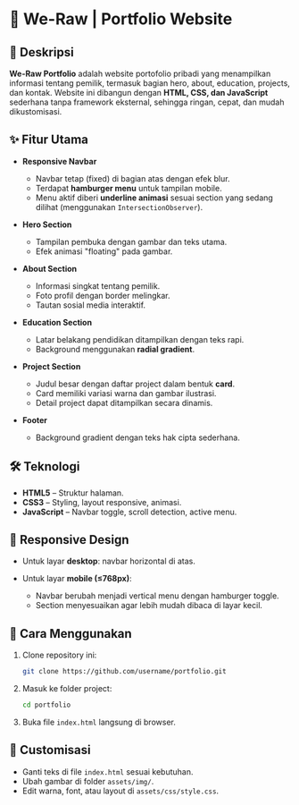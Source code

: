 # 📌 We-Raw | Portfolio Website

## 📖 Deskripsi

**We-Raw Portfolio** adalah website portofolio pribadi yang menampilkan informasi tentang pemilik, termasuk bagian hero, about, education, projects, dan kontak. Website ini dibangun dengan **HTML, CSS, dan JavaScript** sederhana tanpa framework eksternal, sehingga ringan, cepat, dan mudah dikustomisasi.

## ✨ Fitur Utama

* **Responsive Navbar**

  * Navbar tetap (fixed) di bagian atas dengan efek blur.
  * Terdapat **hamburger menu** untuk tampilan mobile.
  * Menu aktif diberi **underline animasi** sesuai section yang sedang dilihat (menggunakan `IntersectionObserver`).

* **Hero Section**

  * Tampilan pembuka dengan gambar dan teks utama.
  * Efek animasi "floating" pada gambar.

* **About Section**

  * Informasi singkat tentang pemilik.
  * Foto profil dengan border melingkar.
  * Tautan sosial media interaktif.

* **Education Section**

  * Latar belakang pendidikan ditampilkan dengan teks rapi.
  * Background menggunakan **radial gradient**.

* **Project Section**

  * Judul besar dengan daftar project dalam bentuk **card**.
  * Card memiliki variasi warna dan gambar ilustrasi.
  * Detail project dapat ditampilkan secara dinamis.

* **Footer**

  * Background gradient dengan teks hak cipta sederhana.

## 🛠️ Teknologi

* **HTML5** – Struktur halaman.
* **CSS3** – Styling, layout responsive, animasi.
* **JavaScript** – Navbar toggle, scroll detection, active menu.

## 📱 Responsive Design

* Untuk layar **desktop**: navbar horizontal di atas.
* Untuk layar **mobile (≤768px)**:

  * Navbar berubah menjadi vertical menu dengan hamburger toggle.
  * Section menyesuaikan agar lebih mudah dibaca di layar kecil.

## 🚀 Cara Menggunakan

1. Clone repository ini:

   ```bash
   git clone https://github.com/username/portfolio.git
   ```
2. Masuk ke folder project:

   ```bash
   cd portfolio
   ```
3. Buka file `index.html` langsung di browser.

## 🎨 Customisasi

* Ganti teks di file `index.html` sesuai kebutuhan.
* Ubah gambar di folder `assets/img/`.
* Edit warna, font, atau layout di `assets/css/style.css`.
